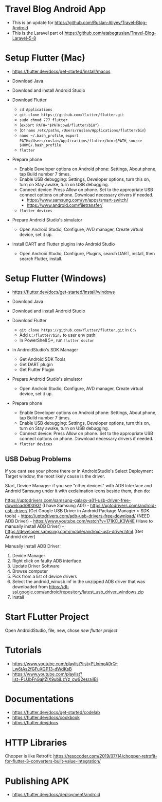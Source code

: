# Travel Blog Android App

- This is an update for https://github.com/Ruslan-Aliyev/Travel-Blog-Android
- This is the Laravel part of https://github.com/atabegruslan/Travel-Blog-Laravel-5-8

# Setup Flutter (Mac)

- https://flutter.dev/docs/get-started/install/macos

- Download Java
- Download and install Android Studio
- Download Flutter
	- `cd Applications`
	- `git clone https://github.com/flutter/flutter.git`
	- `sudo chmod 777 flutter`
	- (`export PATH="$PATH:pwd/flutter/bin"`)
	- (or `nano /etc/paths`, `/Users/ruslan/Applications/flutter/bin`)
	- `nano ~/.bash_profile`, `export PATH=/Users/ruslan/Applications/flutter/bin:$PATH`, `source $HOME/.bash_profile`
	- `flutter`
- Prepare phone
	- Enable Developer options on Android phone: Settings, About phone, tap Build number 7 times.
	- Enable USB debugging: Settings, Developer options, turn this on, turn on Stay awake, turn on USB debugging.
	- Connect device: Press Allow on phone. Set to the appropriate USB connect options on phone. Download necessary drivers if needed.
		- https://www.samsung.com/vn/apps/smart-switch/
		- https://www.android.com/filetransfer/
	- `flutter devices`
- Prepare Android Studio's simulator
	- Open Android Studio, Configure, AVD manager, Create virtual device, set it up.
- Install DART and Flutter plugins into Android Studio
	- Open Android Studio, Configure, Plugins, search DART, install, then search Flutter, install.

# Setup Flutter (Windows)

- https://flutter.dev/docs/get-started/install/windows

- Download Java
- Download and install Android Studio
- Download Flutter
	- `git clone https://github.com/flutter/flutter.git` in `C:\`
	- Add `C:/flutter/bin;` to user env path
	- In PowerShell 5+, run `flutter doctor`
- In AndroidStudio's SDK Manager
	- Get Android SDK Tools
	- Get DART plugin
	- Get Flutter Plugin
- Prepare Android Studio's simulator
	- Open Android Studio, Configure, AVD manager, Create virtual device, set it up.
- Prepare phone
	- Enable Developer options on Android phone: Settings, About phone, tap Build number 7 times.
	- Enable USB debugging: Settings, Developer options, turn this on, turn on Stay awake, turn on USB debugging.
	- Connect device: Press Allow on phone. Set to the appropriate USB connect options on phone. Download necessary drivers if needed.
	- `flutter devices`

## USB Debug Problems

If you cant see your phone there or in AndroidStudio's Select Deployment Target window, the most likely cause is the driver. 

Start, Device Manager: if you see "other devices" with ADB Interface and Android Samsung under it with exclaimation icons beside them, then do:

https://uptodrivers.com/samsung-galaxy-a01-usb-driver-free-download/90393/ (I have Samsung A01)
	- https://uptodrivers.com/android-usb-driver/ (Get Google USB Driver in Android Package Manager > SDK tools)
		- https://uptodrivers.com/adb-usb-drivers-free-download/ (NEED ADB Driver)
			- https://www.youtube.com/watch?v=171KC_K3W4E (Have to manually install ADB Driver)
		- https://developer.samsung.com/mobile/android-usb-driver.html (Get Android driver)

Manually install ADB Driver:

1. Device Manager
2. Right click on faulty ADB interface
3. Update Driver Software
4. Browse computer
5. Pick from a list of device drivers
6. Select the android_winusb.inf in the unzipped ADB driver that was downloaded from https://dl-ssl.google.com/android/repository/latest_usb_driver_windows.zip
7. Install

# Start FLutter Project

Open AndroidStudio, file, new, chose *new flutter project* 

# Tutorials

- https://www.youtube.com/playlist?list=PLlxmoA0rQ-Lw6tAs2fGFuXGP13-dWdKsB
- https://www.youtube.com/playlist?list=PLUbFnGajtZlX9ubiLzYz_cw92esraiIBi

# Documentations

- https://flutter.dev/docs/get-started/codelab
- https://flutter.dev/docs/cookbook
- https://flutter.dev/docs

# HTTP Libraries

Chopper is like Retrofit: https://resocoder.com/2019/07/14/chopper-retrofit-for-flutter-3-converters-built-value-integration/

# Publishing APK

- https://flutter.dev/docs/deployment/android
